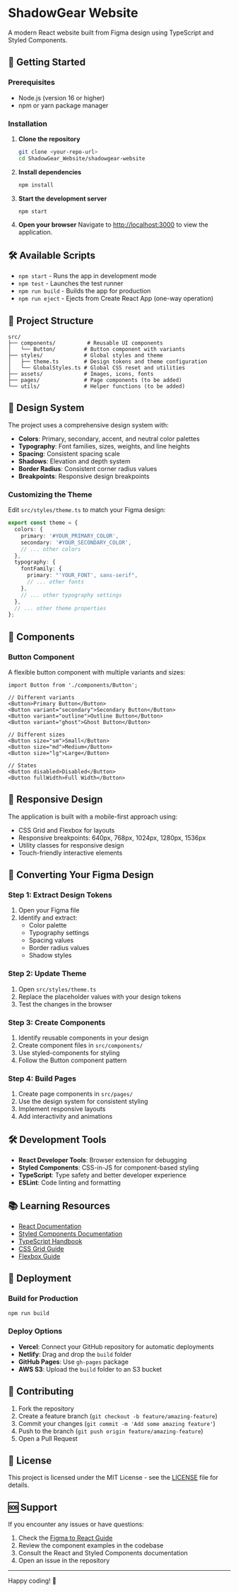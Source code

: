 # ShadowGear Website

A modern React website built from Figma design using TypeScript and Styled Components.

## 🚀 Getting Started

### Prerequisites
- Node.js (version 16 or higher)
- npm or yarn package manager

### Installation

1. **Clone the repository**
   ```bash
   git clone <your-repo-url>
   cd ShadowGear_Website/shadowgear-website
   ```

2. **Install dependencies**
   ```bash
   npm install
   ```

3. **Start the development server**
   ```bash
   npm start
   ```

4. **Open your browser**
   Navigate to [http://localhost:3000](http://localhost:3000) to view the application.

## 🛠 Available Scripts

- `npm start` - Runs the app in development mode
- `npm test` - Launches the test runner
- `npm run build` - Builds the app for production
- `npm run eject` - Ejects from Create React App (one-way operation)

## 📁 Project Structure

```
src/
├── components/          # Reusable UI components
│   └── Button/         # Button component with variants
├── styles/             # Global styles and theme
│   ├── theme.ts        # Design tokens and theme configuration
│   └── GlobalStyles.ts # Global CSS reset and utilities
├── assets/             # Images, icons, fonts
├── pages/              # Page components (to be added)
└── utils/              # Helper functions (to be added)
```

## 🎨 Design System

The project uses a comprehensive design system with:

- **Colors**: Primary, secondary, accent, and neutral color palettes
- **Typography**: Font families, sizes, weights, and line heights
- **Spacing**: Consistent spacing scale
- **Shadows**: Elevation and depth system
- **Border Radius**: Consistent corner radius values
- **Breakpoints**: Responsive design breakpoints

### Customizing the Theme

Edit `src/styles/theme.ts` to match your Figma design:

```typescript
export const theme = {
  colors: {
    primary: '#YOUR_PRIMARY_COLOR',
    secondary: '#YOUR_SECONDARY_COLOR',
    // ... other colors
  },
  typography: {
    fontFamily: {
      primary: "'YOUR_FONT', sans-serif",
      // ... other fonts
    },
    // ... other typography settings
  },
  // ... other theme properties
};
```

## 🧩 Components

### Button Component

A flexible button component with multiple variants and sizes:

```tsx
import Button from './components/Button';

// Different variants
<Button>Primary Button</Button>
<Button variant="secondary">Secondary Button</Button>
<Button variant="outline">Outline Button</Button>
<Button variant="ghost">Ghost Button</Button>

// Different sizes
<Button size="sm">Small</Button>
<Button size="md">Medium</Button>
<Button size="lg">Large</Button>

// States
<Button disabled>Disabled</Button>
<Button fullWidth>Full Width</Button>
```

## 📱 Responsive Design

The application is built with a mobile-first approach using:

- CSS Grid and Flexbox for layouts
- Responsive breakpoints: 640px, 768px, 1024px, 1280px, 1536px
- Utility classes for responsive design
- Touch-friendly interactive elements

## 🎯 Converting Your Figma Design

### Step 1: Extract Design Tokens
1. Open your Figma file
2. Identify and extract:
   - Color palette
   - Typography settings
   - Spacing values
   - Border radius values
   - Shadow styles

### Step 2: Update Theme
1. Open `src/styles/theme.ts`
2. Replace the placeholder values with your design tokens
3. Test the changes in the browser

### Step 3: Create Components
1. Identify reusable components in your design
2. Create component files in `src/components/`
3. Use styled-components for styling
4. Follow the Button component pattern

### Step 4: Build Pages
1. Create page components in `src/pages/`
2. Use the design system for consistent styling
3. Implement responsive layouts
4. Add interactivity and animations

## 🛠 Development Tools

- **React Developer Tools**: Browser extension for debugging
- **Styled Components**: CSS-in-JS for component-based styling
- **TypeScript**: Type safety and better developer experience
- **ESLint**: Code linting and formatting

## 📚 Learning Resources

- [React Documentation](https://react.dev/)
- [Styled Components Documentation](https://styled-components.com/)
- [TypeScript Handbook](https://www.typescriptlang.org/docs/)
- [CSS Grid Guide](https://css-tricks.com/snippets/css/complete-guide-grid/)
- [Flexbox Guide](https://css-tricks.com/snippets/css/a-guide-to-flexbox/)

## 🚀 Deployment

### Build for Production
```bash
npm run build
```

### Deploy Options
- **Vercel**: Connect your GitHub repository for automatic deployments
- **Netlify**: Drag and drop the `build` folder
- **GitHub Pages**: Use `gh-pages` package
- **AWS S3**: Upload the `build` folder to an S3 bucket

## 🤝 Contributing

1. Fork the repository
2. Create a feature branch (`git checkout -b feature/amazing-feature`)
3. Commit your changes (`git commit -m 'Add some amazing feature'`)
4. Push to the branch (`git push origin feature/amazing-feature`)
5. Open a Pull Request

## 📄 License

This project is licensed under the MIT License - see the [LICENSE](LICENSE) file for details.

## 🆘 Support

If you encounter any issues or have questions:

1. Check the [Figma to React Guide](./FIGMA_TO_REACT_GUIDE.md)
2. Review the component examples in the codebase
3. Consult the React and Styled Components documentation
4. Open an issue in the repository

---

Happy coding! 🎉